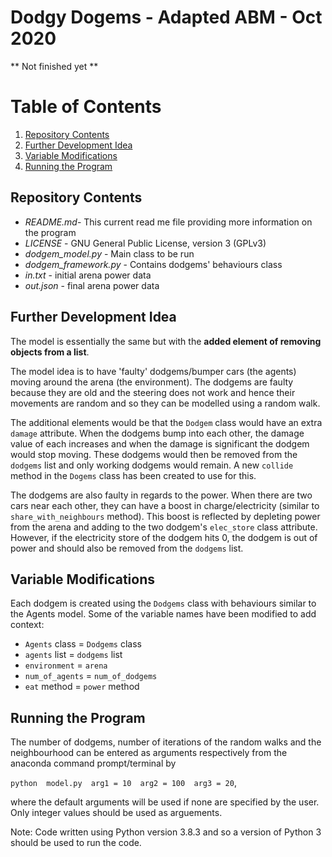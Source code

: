 # Dodgy Dogems - Adapted ABM - Oct 2020
** Not finished yet **

# Table of Contents
1. [Repository Contents](#repo_contents)
2. [Further Development Idea](#idea)
3. [Variable Modifications](#mods)
4. [Running the Program](#running)


## Repository Contents <a name="repo_contents"></a>
* *README.md*- This current read me file providing more information on the program
* *LICENSE* - GNU General Public License, version 3 (GPLv3)
* *dodgem_model.py* - Main class to be run
* *dodgem_framework.py* - Contains dodgems' behaviours class
* *in.txt* - initial arena power data
* *out.json* - final arena power data

## Further Development Idea <a name="idea"></a>
The model is essentially the same but with the **added element of removing objects from a list**.

The model idea is to have 'faulty' dodgems/bumper cars (the agents) moving around the arena (the environment). The dodgems are faulty because they are old and the steering does not work and hence their movements are random and so they can be modelled using a random walk. 

The additional elements would be that the `Dodgem` class would have an extra `damage` attribute. When the dodgems bump into each other, the damage value of each increases and when the damage is significant the dodgem would stop moving. These dodgems would then be removed from the `dodgems` list and only working dodgems would remain. A new `collide` method in the `Dogems` class has been created to use for this. 

The dodgems are also faulty in regards to the power. When there are two cars near each other, they can have a boost in charge/electricity (similar to `share_with_neighbours` method). This boost is reflected by depleting power from the arena and adding to the two dodgem's `elec_store` class attribute. However, if the electricity store of the dodgem hits 0, the dodgem is out of power and should also be removed from the `dodgems` list. 


## Variable Modifications <a name="mods"></a>
Each dodgem is created using the `Dodgems` class with behaviours similar to the Agents model. 
Some of the variable names have been modified to add context:
* `Agents` class = `Dodgems` class
* `agents` list = `dodgems` list
* `environment` = `arena`
* `num_of_agents` = `num_of_dodgems`
* `eat` method = `power` method


## Running the Program <a name="running"></a>
The number of dodgems, number of iterations of the random walks and the neighbourhood can be entered as arguments respectively from the anaconda command prompt/terminal by

`python  model.py  arg1 = 10  arg2 = 100  arg3 = 20`,

where the default arguments will be used if none are specified by the user. Only integer values should be used as arguements. 

Note: Code written using Python version 3.8.3 and so a version of Python 3 should be used to run the code.


